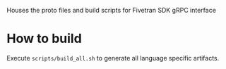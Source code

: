 Houses the proto files and build scripts for Fivetran SDK gRPC interface

# How to build

Execute `scripts/build_all.sh` to generate all language specific artifacts.
